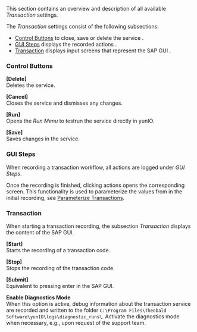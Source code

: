 This section contains an overview and description of all available *Transaction* settings.

The *Transaction* settings consist of the following subsections:

- [Control Buttons](#control-buttons) to close, save or delete the service .
- [GUI Steps](#gui-steps) displays the recorded actions .
- [Transaction](#transaction) displays input screens that represent the SAP GUI .

### Control Buttons

**[Delete]**\
Deletes the service.

**[Cancel]**\
Closes the service and dismisses any changes.

**[Run]**\
Opens the *Run Menu* to testrun the service directly in yunIO.

**[Save]**\
Saves changes in the service.

### GUI Steps

When recording a transaction workflow, all actions are logged under *GUI Steps*.

Once the recording is finished, clicking actions opens the corresponding screen. This functionality is used to parameterize the values from in the initial recording, see [Parameterize Transactions](../).

### Transaction

When starting a transaction recording, the subsection *Transaction* displays the content of the SAP GUI.

**[Start]**\
Starts the recording of a transaction code.

**[Stop]**\
Stops the recording of the transaction code.

**[Submit]**\
Equivalent to pressing enter in the SAP GUI.

**Enable Diagnostics Mode**\
When this option is active, debug information about the transaction service are recorded and written to the folder `C:\Program Files\Theobald Software\yunIO\logs\diagnostic_runs\`. Activate the diagnostics mode when necessary, e.g., upon request of the support team.
